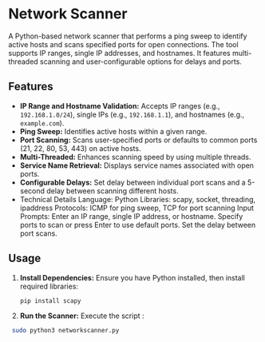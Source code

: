 # Network Scanner

A Python-based network scanner that performs a ping sweep to identify active hosts and scans specified ports for open connections. The tool supports IP ranges, single IP addresses, and hostnames. It features multi-threaded scanning and user-configurable options for delays and ports.

## Features

- **IP Range and Hostname Validation:** Accepts IP ranges (e.g., `192.168.1.0/24`), single IPs (e.g., `192.168.1.1`), and hostnames (e.g., `example.com`).
- **Ping Sweep:** Identifies active hosts within a given range.
- **Port Scanning:** Scans user-specified ports or defaults to common ports (21, 22, 80, 53, 443) on active hosts.
- **Multi-Threaded:** Enhances scanning speed by using multiple threads.
- **Service Name Retrieval:** Displays service names associated with open ports.
- **Configurable Delays:** Set delay between individual port scans and a 5-second delay between scanning different hosts.
- Technical Details
    Language: Python
    Libraries: scapy, socket, threading, ipaddress
    Protocols: ICMP for ping sweep, TCP for port scanning
Input Prompts:
    Enter an IP range, single IP address, or hostname.
    Specify ports to scan or press Enter to use default ports.
    Set the delay between port scans.

## Usage

1. **Install Dependencies:**
   Ensure you have Python installed, then install required libraries:
   ```bash
   pip install scapy
2. **Run the Scanner:**
Execute the script :
  ```bash
   sudo python3 networkscanner.py
